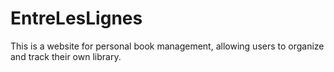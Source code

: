 # EntreLesLignes
This is a website for personal book management, allowing users to organize and track their own library.
